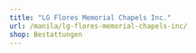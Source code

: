 ```yaml
---
title: "LG Flores Memorial Chapels Inc."
url: /manila/lg-flores-memorial-chapels-inc/
shop: Bestattungen
---
```

